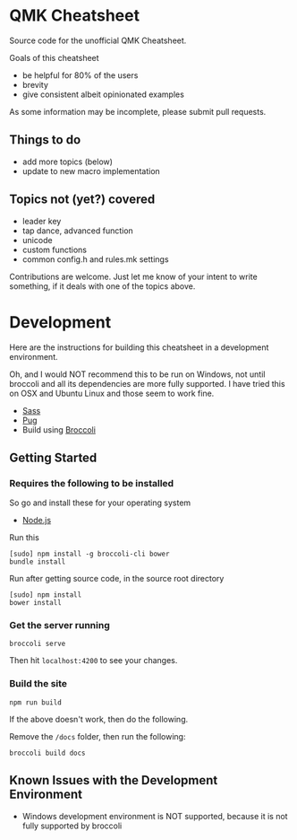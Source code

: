 # QMK Cheatsheet #

Source code for the unofficial QMK Cheatsheet.

Goals of this cheatsheet

- be helpful for 80% of the users
- brevity
- give consistent albeit opinionated examples

As some information may be incomplete, please submit pull requests.

## Things to do ##

- add more topics (below)
- update to new macro implementation

## Topics not (yet?) covered ##

- leader key
- tap dance, advanced function
- unicode
- custom functions
- common config.h and rules.mk settings

Contributions are welcome. Just let me know of your intent to write something, if it deals with one of the topics above.

# Development #
Here are the instructions for building this cheatsheet in a development environment.

Oh, and I would NOT recommend this to be run on Windows, not until broccoli and all its dependencies are more fully supported. I have tried this on OSX and Ubuntu Linux and those seem to work fine.

- [Sass](http://sass-lang.com/)
- [Pug](https://pugjs.org/api/getting-started.html)
- Build using [Broccoli](https://github.com/broccolijs/broccoli)

## Getting Started ##

### Requires the following to be installed ###
So go and install these for your operating system
- [Node.js](http://nodejs.org/)

Run this

```
[sudo] npm install -g broccoli-cli bower
bundle install
```

Run after getting source code, in the source root directory

```
[sudo] npm install
bower install
```

### Get the server running ###

```
broccoli serve
```

Then hit `localhost:4200` to see your changes.

### Build the site ###
```
npm run build
```

If the above doesn't work, then do the following.

Remove the `/docs` folder, then run the following:

```
broccoli build docs
```

## Known Issues with the Development Environment ##

- Windows development environment is NOT supported, because it is not fully supported by broccoli